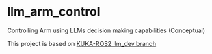 # llm_arm_control
Controlling Arm using LLMs decision making capabilities (Conceptual)

This project is based on [KUKA-ROS2 llm_dev branch](https://github.com/REZ3LIET/KUKA-ROS2/tree/llm_dev)

